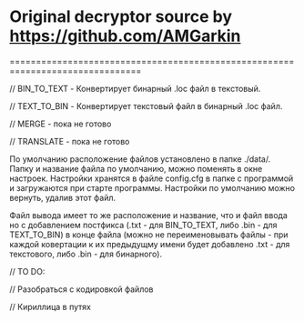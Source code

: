 # Original decryptor source by https://github.com/AMGarkin

===============================================================================

// BIN_TO_TEXT - Конвертирует бинарный .loc файл в текстовый.

// TEXT_TO_BIN - Конвертирует текстовый файл в бинарный .loc файл.

// MERGE - пока не готово

// TRANSLATE - пока не готово

По умолчанию расположение файлов установлено в папке ./data/. Папку и название файла по умолчанию, можно поменять в окне настроек. Настройки хранятся в файле config.cfg в папке с программой и загружаются при старте программы. Настройки по умолчанию можно вернуть, удалив этот файл.

Файл вывода имеет то же расположение и название, что и файл ввода но с добавлением постфикса (.txt - для BIN_TO_TEXT, либо .bin - для TEXT_TO_BIN) в конце файла (можно не переименовывать файлы - при каждой ковертации к их предыдущму имени будет добавлено .txt - для текстового, либо .bin - для бинарного).

// TO DO:

// Разобраться с кодировкой файлов

// Кириллица в путях
